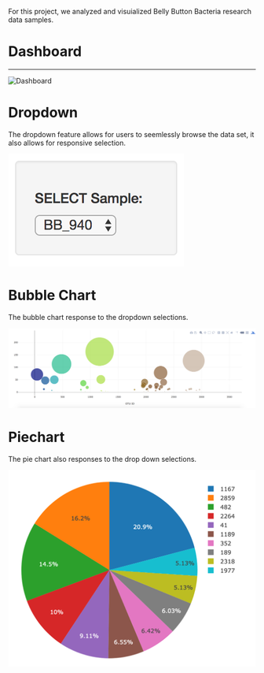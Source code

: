 

For this project, we analyzed and visuialized Belly Button Bacteria research data samples.


# Dashboard
-----------------


![Dashboard](/Images/bacteria_by_filterforgedotcom.png)

# Dropdown
The dropdown feature allows for users to seemlessly browse the data set, it also allows for responsive selection.


![Dropdown](/Images/dropdown.png)


# Bubble Chart
The bubble chart response to the dropdown selections.


![Bubble Chart](/Images/bubble_chart.png)



# Piechart
The pie chart also responses to the drop down selections.


![Pie Chart](/Images/pie_chart.png)
